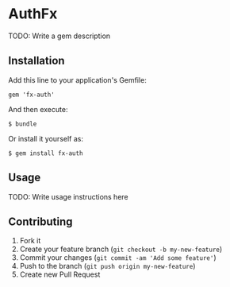 # AuthFx

TODO: Write a gem description

## Installation

Add this line to your application's Gemfile:

    gem 'fx-auth'

And then execute:

    $ bundle

Or install it yourself as:

    $ gem install fx-auth

## Usage

TODO: Write usage instructions here

## Contributing

1. Fork it
2. Create your feature branch (`git checkout -b my-new-feature`)
3. Commit your changes (`git commit -am 'Add some feature'`)
4. Push to the branch (`git push origin my-new-feature`)
5. Create new Pull Request
